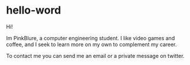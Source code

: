 # hello-word

Hi!

Im PinkBlure, a computer engineering student. I like video games and coffee, and I seek to learn more on my own to complement my career.

To contact me you can send me an email or a private message on twitter.
